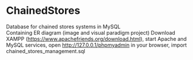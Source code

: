 # ChainedStores
Database for chained stores systems in MySQL<br />
Containing ER diagram (image and visual paradigm project)
Download XAMPP (https://www.apachefriends.org/download.html), start Apache and MySQL services, open http://127.0.0.1/phpmyadmin in your browser, import chained_stores_management.sql
